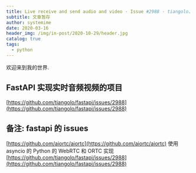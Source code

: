 ```yaml
---
title: Live receive and send audio and video · Issue #2988 · tiangolo、fastapi
subtitle: 文章暂存
author: systemime
date: 2020-03-16
header_img: /img/in-post/2020-10-29/header.jpg
catalog: true
tags:
  - python
---
```


欢迎来到我的世界.

<!-- more -->

## FastAPI 实现实时音频视频的项目

 [https://github.com/tiangolo/fastapi/issues/2988](https://github.com/tiangolo/fastapi/issues/2988) 

## 备注: fastapi 的 issues

 [https://github.com/aiortc/aiortc](https://github.com/aiortc/aiortc)
 使用 asyncio 的 Python 的 WebRTC 和 ORTC 实现 
 [https://github.com/tiangolo/fastapi/issues/2988](https://github.com/tiangolo/fastapi/issues/2988)
